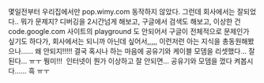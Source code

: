 몇일전부터 우리집에서만 pop.wimy.com 동작하지 않았다. 그런데 회사에서는 잘되었다.. 뭐가 문제지?
디버깅을 2시간넘게 해보고, 구글에서 검색도 해보고, 이상한 건 code.google.com 사이트의 playground 도 안되어서 구글이 전체적으로 문제인가 싶기도 하다가, 회사에서는 되니까 아닌데 싶어서,,,,, 이런저런 아는 지식을 총동원해봤으나...... 왜 안되지!!!!!
결국 혹시나 하는 마음에 공유기와 케이블 모뎀을 리셋했다... 잘된다... ㅠㅜ 뭥미!!!
 인터넷이 뭔가 이상하고 잘 안되면... 공유기와 모뎀을 껐다 켜봅시다...... 흑 ㅠㅜ

